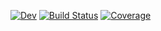 [![Dev](https://img.shields.io/badge/docs-dev-blue.svg)](https://HolyLab.github.io/GaussianRandomVariables.jl/dev/)
[![Build Status](https://github.com/HolyLab/GaussianRandomVariables.jl/actions/workflows/CI.yml/badge.svg?branch=main)](https://github.com/HolyLab/GaussianRandomVariables.jl/actions/workflows/CI.yml?query=branch%3Amain)
[![Coverage](https://codecov.io/gh/HolyLab/GaussianRandomVariables.jl/branch/main/graph/badge.svg)](https://codecov.io/gh/HolyLab/GaussianRandomVariables.jl)
